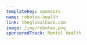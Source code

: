 ```yaml
---
templateKey: sponsors
name: robotex-health
link: theglobalhack.com
image: /img/robotex.png
sponsoredTrack: Mental Health
---
```

